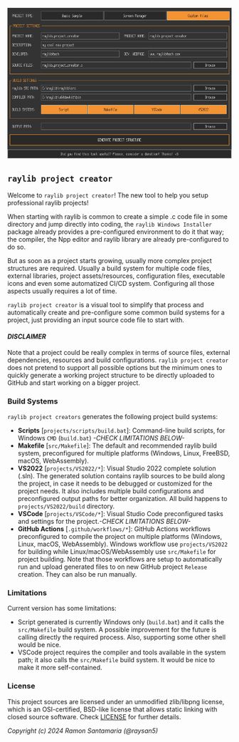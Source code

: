 ![raylib project creator](screenshot/rpc_shot01.png)

## `raylib project creator`

Welcome to `raylib project creator`! The new tool to help you setup professional raylib projects!

When starting with raylib is common to create a simple .c code file in some directory and jump directly into coding, the `raylib Windows Installer` package already provides a pre-configured environment to do it that way; the compiler, the Npp editor and raylib library are already pre-configured to do so.

But as soon as a project starts growing, usually more complex project structures are required. Usually a build system for multiple code files, external libraries, project assets/resources, configuration files, executable icons and even some automatized CI/CD system. Configuring all those aspects usually requires a lot of time.

`raylib project creator` is a visual tool to simplify that process and automatically create and pre-configure some common build systems for a project, just providing an input source code file to start with.

#### _DISCLAIMER_

Note that a project could be really complex in terms of source files, external dependencies, resources and build configurations. `raylib project creator` does not pretend to support all possible options but the minimum ones to quickly generate a working project structure to be directly uploaded to GitHub and start working on a bigger project.

### Build Systems

`raylib project creators` generates the following project build systems:

 - **Scripts** [`projects/scripts/build.bat`]: Command-line build scripts, for Windows `CMD` (`build.bat`) _-CHECK LIMITATIONS BELOW-_
 - **Makefile** [`src/Makefile`]: The default and recommended raylib build system, preconfigured for multiple platforms (Windows, Linux, FreeBSD, macOS, WebAssembly).
 - **VS2022** [`projects/VS2022/*`]: Visual Studio 2022 complete solution (.sln). The generated solution contains raylib sources to be build along the project, in case it needs to be debugged or customized for the project needs. It also includes multiple build configurations and preconfigured output paths for better organization. All build happens to `projects/VS2022/build` directory.
 - **VSCode** [`projects/VSCode/*`]: Visual Studio Code preconfigured tasks and settings for the project._-CHECK LIMITATIONS BELOW-_
 - **GitHub Actions** [`.github/workflows/*`]: GitHub Actions workflows preconfigured to compile the project on multiple platforms (Windows, Linux, macOS, WebAssembly). Windows workflow use `projects/VS2022` for building while Linux/macOS/WebAssembly use `src/Makefile` for project building. Note that those workflows are setup to automatically run and upload generated files to on new GitHub project `Release` creation. They can also be run manually.

### Limitations

Current version has some limitations:

 - Script generated is currently Windows only (`build.bat`) and it calls the `src/Makefile` build system. A possible improvement for the future is calling directly the required process. Also, supporting some other shell would be nice.
 - VSCode project requires the compiler and tools available in the system path; it also calls the `src/Makefile` build system. It would be nice to make it more self-contained.

### License

This project sources are licensed under an unmodified zlib/libpng license, which is an OSI-certified, BSD-like license that allows static linking with closed source software. Check [LICENSE](LICENSE) for further details.

*Copyright (c) 2024 Ramon Santamaria (@raysan5)*
